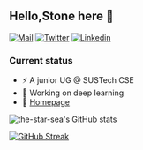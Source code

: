 ## Hello,Stone here 👋 
[![Mail](https://img.shields.io/badge/-gmail-critical?style=flat-square&logo=Gmail&logoColor=white&link=mailto:zt980713@gmail.com)](mailto:zt980713@gmail.com)
  [![Twitter](https://img.shields.io/badge/-Twitter-0A66C2?style=flat-square&logo=Twitter&logoColor=white)](https://twitter.com/hahastone2/)
  [![Linkedin](https://img.shields.io/badge/-LinkedIn-0A66C2?style=flat-square&logo=Linkedin&logoColor=white)](https://www.linkedin.com/in/tong-zhang-0a5b33216/)

### Current status

- ⚡ A junior UG @ SUSTech CSE
- 🌱 Working on deep learning
- 💬  [Homepage](https://the-star-sea.github.io/)


![the-star-sea's GitHub stats](https://github-readme-stats.vercel.app/api?username=the-star-sea&hide_title=true&hide_border=true&show_icons=trueline_height=21&theme=algolia)

<!-- [![Top Langs](https://github-readme-stats.vercel.app/api/top-langs/?username=the-star-sea&hide_title=true&hide_border=true&layout=compact&langs_count=6&theme=algolia)](https://github.com/anuraghazra/github-readme-stats)  -->
[![GitHub Streak](http://github-readme-streak-stats.herokuapp.com?user=the-star-sea&theme=algolia&hide_border=true)](https://git.io/streak-stats)
